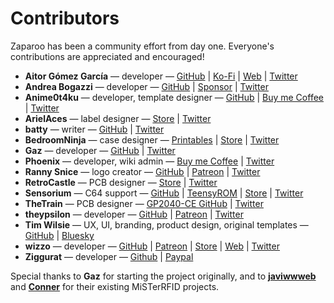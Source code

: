 # Contributors

Zaparoo has been a community effort from day one. Everyone's contributions are appreciated and encouraged!

- **Aitor Gómez García** — developer — [GitHub](https://github.com/spark2k06) | [Ko-Fi](https://ko-fi.com/spark2k06) | [Web](https://aitorgomez.net/) | [Twitter](https://twitter.com/spark2k06)
- **Andrea Bogazzi** — developer — [GitHub](https://github.com/asturur) | [Sponsor](https://github.com/sponsors/asturur) | [Twitter](https://twitter.com/AndreaBogazzi)
- **Anime0t4ku** — developer, template designer — [GitHub](https://github.com/Anime0t4ku/ZaparooCassetteCovers) | [Buy me Coffee](https://buymeacoffee.com/anime0t4ku) | [Twitter](https://x.com/TandiLogan)
- **ArielAces** — label designer — [Store](https://www.artisticpixels305.com/) | [Twitter](https://twitter.com/ArielAces)
- **batty** — writer — [GitHub](https://github.com/protogem2) | [Twitter](https://twitter.com/goddamnbathead)
- **BedroomNinja** — case designer — [Printables](https://www.printables.com/@bedroom_ninj_1665215) | [Store](https://ko-fi.com/ninja3dp) | [Twitter](https://twitter.com/Bedroom_Ninja)
- **Gaz** — developer — [GitHub](https://github.com/symm) | [Twitter](https://twitter.com/gazj)
- **Phoenix** — developer, wiki admin — [Buy me Coffee](https://buymeacoffee.com/_phoenix_) | [Twitter](https://x.com/HaciMehmetUsta)
- **Ranny Snice** — logo creator — [GitHub](https://github.com/Ranny-Snice) | [Patreon](https://www.patreon.com/RannySnice704) | [Twitter](https://twitter.com/RannySnice)
- **RetroCastle** — PCB designer — [Store](https://www.aliexpress.com/store/912024455) | [Twitter](https://twitter.com/gazj)
- **Sensorium** — C64 support — [GitHub](https://www.github.com/SensoriumEmbedded) | [TeensyROM](https://github.com/SensoriumEmbedded/TeensyROM) | [Store](https://www.tindie.com/products/travissmith/teensyrom-cartridge-for-c64128/) | [Twitter](https://twitter.com/SensoriumEmb)
- **TheTrain** — PCB designer — [GP2040-CE GitHub](https://github.com/OpenStickCommunity/GP2040-CE) | [Twitter](https://twitter.com/thetrain24)
- **theypsilon** — developer — [GitHub](https://www.github.com/theypsilon) | [Patreon](https://www.patreon.com/theypsilon) | [Twitter](https://twitter.com/josembarroso)
- **Tim Wilsie** — UX, UI, branding, product design, original templates — [GitHub](https://github.com/timwilsie) | [Bluesky](https://bsky.app/profile/timwilsie.bsky.social)
- **wizzo** — developer — [GitHub](https://github.com/wizzomafizzo) | [Patreon](https://patreon.com/wizzo) | [Store](https://ko-fi.com/wizzo) | [Web](https://wizzo.dev/) | [Twitter](https://twitter.com/wizzomafizzo)
- **Ziggurat** — developer — [Github](https://github.com/sigboe) | [Paypal](https://paypal.me/sigboe156)

Special thanks to **Gaz** for starting the project originally, and to **[javiwwweb](https://github.com/javiwwweb/MisTerRFID)** and **[Conner](https://github.com/ElRojo/MiSTerRFID)** for their existing MiSTerRFID projects.
